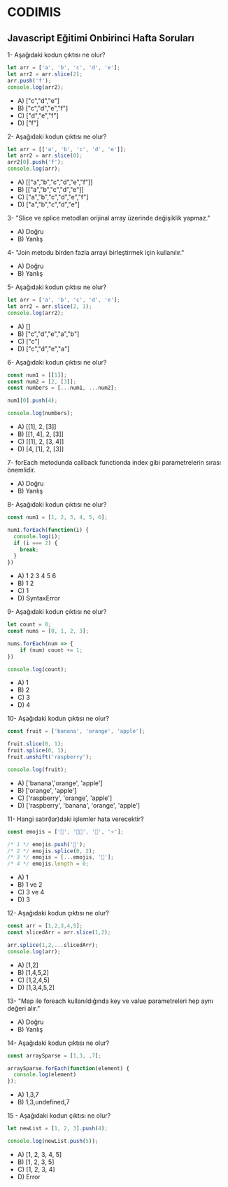 # CODIMIS 
## Javascript Eğitimi Onbirinci Hafta Soruları

1- Aşağıdaki kodun çıktısı ne olur?
```javascript
let arr = ['a', 'b', 'c', 'd', 'e'];
let arr2 = arr.slice(2);
arr.push('f');
console.log(arr2);
```
* A) ["c","d","e"]
* B) ["c","d","e","f"]
* C) ["d","e","f"]
* D) ["f"]

2- Aşağıdaki kodun çıktısı ne olur?
```javascript
let arr = [['a', 'b', 'c', 'd', 'e']];
let arr2 = arr.slice(0);
arr2[0].push('f');
console.log(arr);
```

* A) [["a","b","c","d","e","f"]] 
* B) [["a","b","c","d","e"]]
* C) ["a","b","c","d","e","f"]
* D) ["a","b","c","d","e"]

3- "Slice ve splice metodları orijinal array üzerinde değişiklik yapmaz." 
* A) Doğru
* B) Yanlış

4- "Join metodu birden fazla arrayi birleştirmek için kullanılır."
* A) Doğru
* B) Yanlış

5- Aşağıdaki kodun çıktısı ne olur?
```javascript
let arr = ['a', 'b', 'c', 'd', 'e'];
let arr2 = arr.slice(2, 1);
console.log(arr2);
```
* A) []
* B) ["c","d","e","a","b"]
* C) ["c"]
* D) ["c","d","e","a"]

6- Aşağıdaki kodun çıktısı ne olur?
```javascript
const num1 = [[1]];
const num2 = [2, [3]];
const numbers = [...num1, ...num2];

num1[0].push(4);

console.log(numbers);
```
* A) [[1], 2, [3]]
* B) [[1, 4], 2, [3]]
* C) [[1], 2, [3, 4]]
* D) [4, [1], 2, [3]]

7- forEach metodunda callback functionda index gibi parametrelerin sırası önemlidir. 
* A) Doğru
* B) Yanlış

8- Aşağıdaki kodun çıktısı ne olur?
```javascript
const num1 = [1, 2, 3, 4, 5, 6];

num1.forEach(function(i) {
  console.log(i);
  if (i === 2) {
    break;
  }
})
```
* A) 1 2 3 4 5 6
* B) 1 2
* C) 1
* D) SyntaxError

9- Aşağıdaki kodun çıktısı ne olur?
```javascript
let count = 0;
const nums = [0, 1, 2, 3];

nums.forEach(num => {
    if (num) count += 1;
})

console.log(count);
```
* A) 1
* B) 2
* C) 3
* D) 4

10- Aşağıdaki kodun çıktısı ne olur?
```javascript
const fruit = ['banana', 'orange', 'apple'];

fruit.slice(0, 1);
fruit.splice(0, 1);
fruit.unshift('raspberry');

console.log(fruit);
```
* A) ['banana','orange', 'apple']
* B) ['orange', 'apple']
* C) ['raspberry', 'orange', 'apple']
* D) ['raspberry', 'banana', 'orange', 'apple']

11- Hangi satır(lar)daki işlemler hata verecektir?
```javascript
const emojis = ['🎄', '🎅🏼', '🎁', '⭐'];

/* 1 */ emojis.push('🦌');
/* 2 */ emojis.splice(0, 2);
/* 3 */ emojis = [...emojis, '🥂'];
/* 4 */ emojis.length = 0;
```

* A) 1
* B) 1 ve 2
* C) 3 ve 4
* D) 3

12- Aşağıdaki kodun çıktısı ne olur?
```javascript
const arr = [1,2,3,4,5];
const slicedArr = arr.slice(1,2);

arr.splice(1,2,...slicedArr);
console.log(arr);
```

* A) [1,2]
* B) [1,4,5,2]
* C) [1,2,4,5]
* D) [1,3,4,5,2]

13- "Map ile foreach kullanıldığında key ve value parametreleri hep aynı değeri alır."

* A) Doğru
* B) Yanlış

14- Aşağıdaki kodun çıktısı ne olur?
```javascript
const arraySparse = [1,3, ,7];

arraySparse.forEach(function(element) {
  console.log(element)
});
```

* A) 1,3,7
* B) 1,3,undefined,7

15 - Aşağıdaki kodun çıktısı ne olur?
```javascript
let newList = [1, 2, 3].push(4);

console.log(newList.push(5));
```
* A) [1, 2, 3, 4, 5]
* B) [1, 2, 3, 5]
* C) [1, 2, 3, 4]
* D) Error